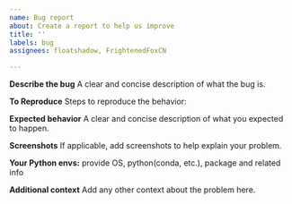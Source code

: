 ```yaml
---
name: Bug report
about: Create a report to help us improve
title: ''
labels: bug
assignees: floatshadow, FrightenedFoxCN

---
```


**Describe the bug**
A clear and concise description of what the bug is.

**To Reproduce**
Steps to reproduce the behavior:

**Expected behavior**
A clear and concise description of what you expected to happen.

**Screenshots**
If applicable, add screenshots to help explain your problem.

**Your Python envs:**
provide OS, python(conda, etc.), package and related info



**Additional context**
Add any other context about the problem here.
